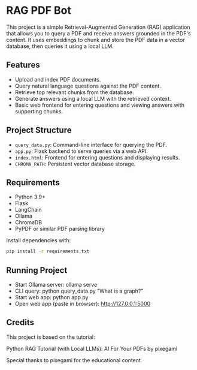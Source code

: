 # RAG PDF Bot

This project is a simple Retrieval-Augmented Generation (RAG) application that allows you to query a PDF and receive answers grounded in the PDF's content. It uses embeddings to chunk and store the PDF data in a vector database, then queries it using a local LLM.

## Features
- Upload and index PDF documents.
- Query natural language questions against the PDF content.
- Retrieve top relevant chunks from the database.
- Generate answers using a local LLM with the retrieved context.
- Basic web frontend for entering questions and viewing answers with supporting chunks.

## Project Structure
- `query_data.py`: Command-line interface for querying the PDF.
- `app.py`: Flask backend to serve queries via a web API.
- `index.html`: Frontend for entering questions and displaying results.
- `CHROMA_PATH`: Persistent vector database storage.

## Requirements
- Python 3.9+
- Flask
- LangChain
- Ollama
- ChromaDB
- PyPDF or similar PDF parsing library

Install dependencies with:
```bash
pip install -r requirements.txt

```

## Running Project
- Start Ollama server: ollama serve   
- CLI query: python query_data.py "What is a graph?"
- Start web app: python app.py
- Open web app (paste in browser): http://127.0.0.1:5000

## Credits
This project is based on the tutorial:

Python RAG Tutorial (with Local LLMs): AI For Your PDFs by pixegami 

Special thanks to pixegami for the educational content.

